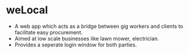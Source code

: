 # weLocal

- A web app which acts as a bridge between gig workers and clients to facilitate easy procurement.
- Aimed at low scale businesses like lawn mower, electrician.
- Provides a seperate login window for both parties.

